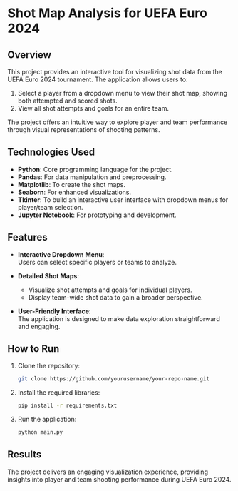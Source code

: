 # Shot Map Analysis for UEFA Euro 2024  

## Overview  
This project provides an interactive tool for visualizing shot data from the UEFA Euro 2024 tournament. The application allows users to:  
1. Select a player from a dropdown menu to view their shot map, showing both attempted and scored shots.  
2. View all shot attempts and goals for an entire team.  

The project offers an intuitive way to explore player and team performance through visual representations of shooting patterns.  

## Technologies Used  
- **Python**: Core programming language for the project.  
- **Pandas**: For data manipulation and preprocessing.  
- **Matplotlib**: To create the shot maps.  
- **Seaborn**: For enhanced visualizations.  
- **Tkinter**: To build an interactive user interface with dropdown menus for player/team selection.  
- **Jupyter Notebook**: For prototyping and development.  

## Features  
- **Interactive Dropdown Menu**:  
  Users can select specific players or teams to analyze.  

- **Detailed Shot Maps**:  
  - Visualize shot attempts and goals for individual players.  
  - Display team-wide shot data to gain a broader perspective.  

- **User-Friendly Interface**:  
  The application is designed to make data exploration straightforward and engaging.  

## How to Run  
1. Clone the repository:  
   ```bash
   git clone https://github.com/yourusername/your-repo-name.git

2. Install the required libraries:
   ```bash
   pip install -r requirements.txt

3. Run the application:
   ```bash
   python main.py

## Results
The project delivers an engaging visualization experience, providing insights into player and team shooting performance during UEFA Euro 2024.
